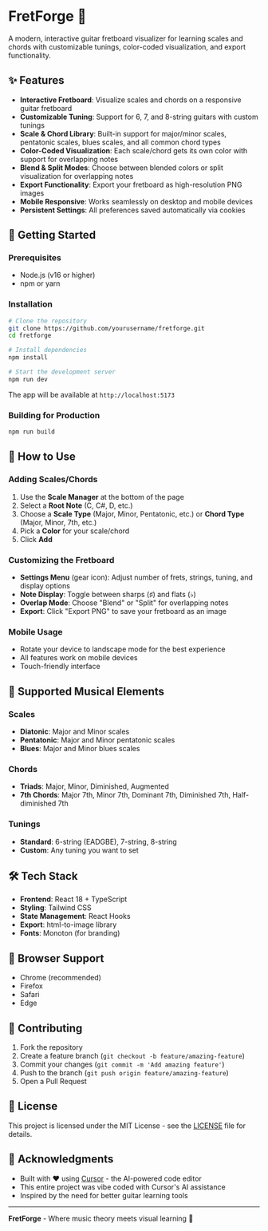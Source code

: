 # FretForge 🎸

A modern, interactive guitar fretboard visualizer for learning scales and chords with customizable tunings, color-coded visualization, and export functionality.

## ✨ Features

- **Interactive Fretboard**: Visualize scales and chords on a responsive guitar fretboard
- **Customizable Tuning**: Support for 6, 7, and 8-string guitars with custom tunings
- **Scale & Chord Library**: Built-in support for major/minor scales, pentatonic scales, blues scales, and all common chord types
- **Color-Coded Visualization**: Each scale/chord gets its own color with support for overlapping notes
- **Blend & Split Modes**: Choose between blended colors or split visualization for overlapping notes
- **Export Functionality**: Export your fretboard as high-resolution PNG images
- **Mobile Responsive**: Works seamlessly on desktop and mobile devices
- **Persistent Settings**: All preferences saved automatically via cookies

## 🚀 Getting Started

### Prerequisites

- Node.js (v16 or higher)
- npm or yarn

### Installation

```bash
# Clone the repository
git clone https://github.com/yourusername/fretforge.git
cd fretforge

# Install dependencies
npm install

# Start the development server
npm run dev
```

The app will be available at `http://localhost:5173`

### Building for Production

```bash
npm run build
```

## 🎵 How to Use

### Adding Scales/Chords

1. Use the **Scale Manager** at the bottom of the page
2. Select a **Root Note** (C, C#, D, etc.)
3. Choose a **Scale Type** (Major, Minor, Pentatonic, etc.) or **Chord Type** (Major, Minor, 7th, etc.)
4. Pick a **Color** for your scale/chord
5. Click **Add**

### Customizing the Fretboard

- **Settings Menu** (gear icon): Adjust number of frets, strings, tuning, and display options
- **Note Display**: Toggle between sharps (♯) and flats (♭)
- **Overlap Mode**: Choose "Blend" or "Split" for overlapping notes
- **Export**: Click "Export PNG" to save your fretboard as an image

### Mobile Usage

- Rotate your device to landscape mode for the best experience
- All features work on mobile devices
- Touch-friendly interface

## 🎸 Supported Musical Elements

### Scales

- **Diatonic**: Major and Minor scales
- **Pentatonic**: Major and Minor pentatonic scales
- **Blues**: Major and Minor blues scales

### Chords

- **Triads**: Major, Minor, Diminished, Augmented
- **7th Chords**: Major 7th, Minor 7th, Dominant 7th, Diminished 7th, Half-diminished 7th

### Tunings

- **Standard**: 6-string (EADGBE), 7-string, 8-string
- **Custom**: Any tuning you want to set

## 🛠️ Tech Stack

- **Frontend**: React 18 + TypeScript
- **Styling**: Tailwind CSS
- **State Management**: React Hooks
- **Export**: html-to-image library
- **Fonts**: Monoton (for branding)

## 📱 Browser Support

- Chrome (recommended)
- Firefox
- Safari
- Edge

## 🤝 Contributing

1. Fork the repository
2. Create a feature branch (`git checkout -b feature/amazing-feature`)
3. Commit your changes (`git commit -m 'Add amazing feature'`)
4. Push to the branch (`git push origin feature/amazing-feature`)
5. Open a Pull Request

## 📄 License

This project is licensed under the MIT License - see the [LICENSE](LICENSE) file for details.

## 🙏 Acknowledgments

- Built with ❤️ using [Cursor](https://cursor.sh) - the AI-powered code editor
- This entire project was vibe coded with Cursor's AI assistance
- Inspired by the need for better guitar learning tools

---

**FretForge** - Where music theory meets visual learning 🎸
